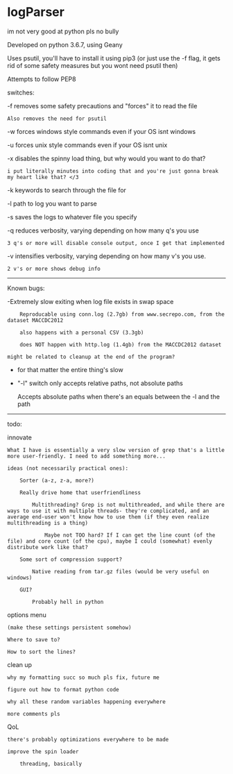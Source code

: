 # logParser
im not very good at python pls no bully

Developed on python 3.6.7, using Geany

Uses psutil, you'll have to install it using pip3 (or just use the -f flag, it gets rid of some safety measures but you wont need psutil then)

Attempts to follow PEP8

switches:

-f removes some safety precautions and "forces" it to read the file

	Also removes the need for psutil

-w forces windows style commands even if your OS isnt windows

-u forces unix style commands even if your OS isnt unix

-x disables the spinny load thing, but why would you want to do that?

	i put literally minutes into coding that and you're just gonna break my heart like that? </3

-k keywords to search through the file for

-l path to log you want to parse

-s saves the logs to whatever file you specify

-q reduces verbosity, varying depending on how many q's you use

	3 q's or more will disable console output, once I get that implemented

-v intensifies verbosity, varying depending on how many v's you use.
	
	2 v's or more shows debug info

----
Known bugs:

-Extremely slow exiting when log file exists in swap space

		Reproducable using conn.log (2.7gb) from www.secrepo.com, from the dataset MACCDC2012

		also happens with a personal CSV (3.3gb)
	
		does NOT happen with http.log (1.4gb) from the MACCDC2012 dataset
	
	might be related to cleanup at the end of the program?
	
- for that matter the entire thing's slow

- "-l" switch only accepts relative paths, not absolute paths

	Accepts absolute paths when there's an equals between the -l and the path
	


----

todo:

innovate

	What I have is essentially a very slow version of grep that's a little more user-friendly. I need to add something more...
	
	ideas (not necessarily practical ones):
		
		Sorter (a-z, z-a, more?)
		
		Really drive home that userfriendliness
		
			Multithreading? Grep is not multithreaded, and while there are ways to use it with multiple threads- they're complicated, and an average end-user won't know how to use them (if they even realize multithreading is a thing)
			
				Maybe not TOO hard? If I can get the line count (of the file) and core count (of the cpu), maybe I could (somewhat) evenly distribute work like that? 
			
		Some sort of compression support?
		
			Native reading from tar.gz files (would be very useful on windows)
			
		GUI?
		
			Probably hell in python
		
options menu

	(make these settings persistent somehow)

	Where to save to?
	
	How to sort the lines?
	
clean up

	why my formatting succ so much pls fix, future me
	
	figure out how to format python code
	
	why all these random variables happening everywhere
	
	more comments pls
	
	
QoL
	
	there's probably optimizations everywhere to be made

	improve the spin loader
		
		threading, basically

